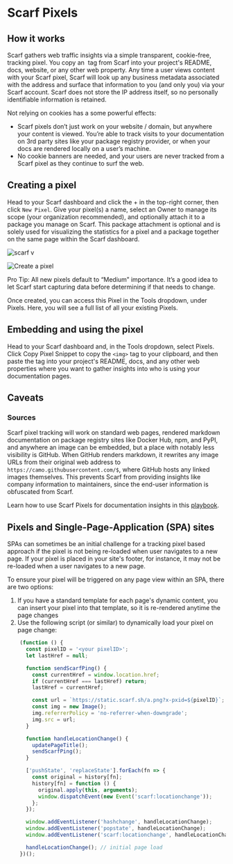 # Scarf Pixels

## How it works

Scarf gathers web traffic insights via a simple transparent, cookie-free, tracking pixel. You copy an <img> tag from Scarf into your project's README, docs, website, or any other web property. Any time a user views content with your Scarf pixel, Scarf will look up any business metadata associated with the address and surface that information to you (and only you) via your Scarf account. Scarf does not store the IP address itself, so no personally identifiable information is retained.

Not relying on cookies has a some powerful effects:

- Scarf pixels don’t just work on your website / domain, but anywhere your content is viewed. You’re able to track visits to your documentation on 3rd party sites like your package registry provider, or when your docs are rendered locally on a user’s machine.
- No cookie banners are needed, and your users are never tracked from a Scarf pixel as they continue to surf the web.

## Creating a pixel

Head to your Scarf dashboard and click the + in the top-right corner, then click `New Pixel`. Give your pixel(s) a name, select an Owner to manage its scope (your organization recommended), and optionally attach it to a package you manage on Scarf. This package attachment is optional and is solely used for visualizing the statistics for a pixel and a package together on the same page within the Scarf dashboard.


![scarf v](https://github.com/user-attachments/assets/11889d39-dcd2-4dac-80d5-8af0014e79db)

![Create a pixel](https://github.com/user-attachments/assets/68a1d426-214e-43ad-9d5c-07389d17fa29)


Pro Tip: All new pixels default to “Medium” importance. It’s a good idea to let Scarf start capturing data before determining if that needs to change.

Once created, you can access this Pixel in the Tools dropdown, under Pixels. Here, you will see a full list of all your existing Pixels.

## Embedding and using the pixel

Head to your Scarf dashboard and, in the Tools dropdown, select Pixels. Click Copy Pixel Snippet to copy the `<img>` tag to your clipboard, and then paste the tag into your project's README, docs, and any other web properties where you want to gather insights into who is using your documentation pages.

## Caveats

### Sources

Scarf pixel tracking will work on standard web pages, rendered markdown documentation on package registry sites like Docker Hub, npm, and PyPI, and anywhere an image can be embedded, but a place with notably less visibility is GitHub. When GitHub renders markdown, it rewrites any image URLs from their original web address to `https://camo.githubusercontent.com/$`, where GitHub hosts any linked images themselves. This prevents Scarf from providing insights like company information to maintainers, since the end-user information is obfuscated from Scarf.

Learn how to use Scarf Pixels for documentation insights in this [playbook](https://about.scarf.sh/post/track-your-projects-documentation-views).

## Pixels and Single-Page-Application (SPA) sites

SPAs can sometimes be an initial challenge for a tracking pixel based approach if the pixel is not being re-loaded when user navigates to a new page. If your pixel is placed in your site's footer, for instance, it may not be re-loaded when a user navigates to a new page.

To ensure your pixel will be triggered on any page view within an SPA, there are two options:

1. If you have a standard template for each page's dynamic content, you can insert your pixel into that template, so it is re-rendered anytime the page changes
2. Use the following script (or similar) to dynamically load your pixel on page change:

```javascript
    (function () {
      const pixelID = '<your pixelID>';
      let lastHref = null;

      function sendScarfPing() {
        const currentHref = window.location.href;
        if (currentHref === lastHref) return;
        lastHref = currentHref;

        const url = `https://static.scarf.sh/a.png?x-pxid=${pixelID}`;
        const img = new Image();
        img.referrerPolicy = 'no-referrer-when-downgrade';
        img.src = url;
      }

      function handleLocationChange() {
        updatePageTitle();
        sendScarfPing();
      }

      ['pushState', 'replaceState'].forEach(fn => {
        const original = history[fn];
        history[fn] = function () {
          original.apply(this, arguments);
          window.dispatchEvent(new Event('scarf:locationchange'));
        };
      });

      window.addEventListener('hashchange', handleLocationChange);
      window.addEventListener('popstate', handleLocationChange);
      window.addEventListener('scarf:locationchange', handleLocationChange);

      handleLocationChange(); // initial page load
    })();
```
